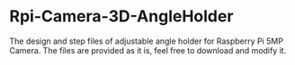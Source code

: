# Rpi-Camera-3D-AngleHolder
The design and step files of adjustable angle holder for Raspberry Pi 5MP Camera.
The files are provided as it is, feel free to download and modify it.
